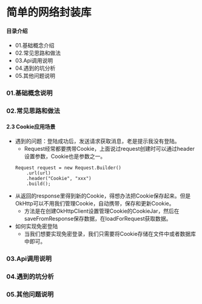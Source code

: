 # 简单的网络封装库
#### 目录介绍
- 01.基础概念介绍
- 02.常见思路和做法
- 03.Api调用说明
- 04.遇到的坑分析
- 05.其他问题说明



### 01.基础概念说明



### 02.常见思路和做法
#### 2.3 Cookie应用场景
- 遇到的问题：登陆成功后，发送请求获取消息，老是提示我没有登陆。
    - Request经常都要携带Cookie，上面说过request创建时可以通过header设置参数，Cookie也是参数之一。
    ```
    Request request = new Request.Builder()
        .url(url)
        .header("Cookie", "xxx")
        .build();
    ```
- 从返回的response里得到新的Cookie，得想办法把Cookie保存起来。但是OkHttp可以不用我们管理Cookie，自动携带，保存和更新Cookie。
    - 方法是在创建OkHttpClient设置管理Cookie的CookieJar，然后在saveFromResponse保存数据，在loadForRequest获取数据。
- 如何实现免密登陆
    - 当我们想要实现免密登录，我们只需要将Cookie存储在文件中或者数据库中即可。





### 03.Api调用说明



### 04.遇到的坑分析


### 05.其他问题说明




